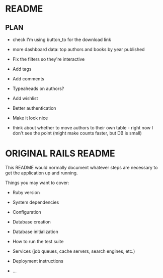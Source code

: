 # README
## PLAN

* check I'm using button_to for the download link

* more dashboard data: top authors and books by year published
* Fix the filters so they're interactive
* Add tags
* Add comments
* Typeaheads on authors?
* Add wishlist
* Better authentication
* Make it look nice
* think about whether to move authors to their own table - right now I don't see the point (might make counts faster, but DB is small)


# ORIGINAL RAILS README
This README would normally document whatever steps are necessary to get the
application up and running.

Things you may want to cover:

* Ruby version

* System dependencies

* Configuration

* Database creation

* Database initialization

* How to run the test suite

* Services (job queues, cache servers, search engines, etc.)

* Deployment instructions

* ...
